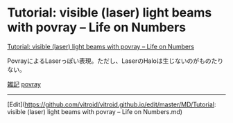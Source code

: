 # Tutorial: visible (laser) light beams with povray – Life on Numbers



[Tutorial: visible (laser) light beams with povray – Life on Numbers](https://guido.vonrudorff.de/2013/tutorial-visible-laser-light-beams-with-povray/)

PovrayによるLaserっぽい表現。ただし、LaserのHaloは生じないのがものたりない。



[雑記](雑記.md) [povray](povray.md) 




----
[Edit](https://github.com/vitroid/vitroid.github.io/edit/master/MD/Tutorial: visible (laser) light beams with povray – Life on Numbers.md)

